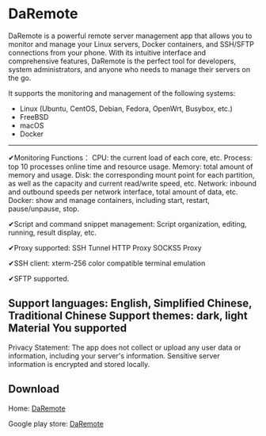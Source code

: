 # DaRemote

DaRemote is a powerful remote server management app that allows you to monitor and manage your Linux servers, Docker containers, and SSH/SFTP connections from your phone. With its intuitive interface and comprehensive features, DaRemote is the perfect tool for developers, system administrators, and anyone who needs to manage their servers on the go.

It supports the monitoring and management of the following systems:
* Linux (Ubuntu, CentOS, Debian, Fedora, OpenWrt, Busybox, etc.)
* FreeBSD
* macOS
* Docker

---
✔Monitoring Functions：
CPU: the current load of each core, etc.
Process: top 10 processes online time and resource usage.
Memory: total amount of memory and usage.
Disk: the corresponding mount point for each partition, as well as the capacity and current read/write speed, etc.
Network: inbound and outbound speeds per network interface, total amount of data, etc.
Docker: show and manage containers, including start, restart, pause/unpause, stop.

✔Script and command snippet management:
Script organization, editing, running, result display, etc.

✔Proxy supported:
SSH Tunnel
HTTP Proxy
SOCKS5 Proxy

✔SSH client:
xterm-256 color compatible terminal emulation

✔SFTP supported.

Support languages: English, Simplified Chinese, Traditional Chinese
Support themes: dark, light
Material You supported
---
Privacy Statement:
The app does not collect or upload any user data or information, including your server's information. Sensitive server information is encrypted and stored locally.

## Download

Home: [DaRemote](https://daremote.deskangle.com)

Google play store: [DaRemote](https://play.google.com/store/apps/details?id=com.deskangel.daremote)
